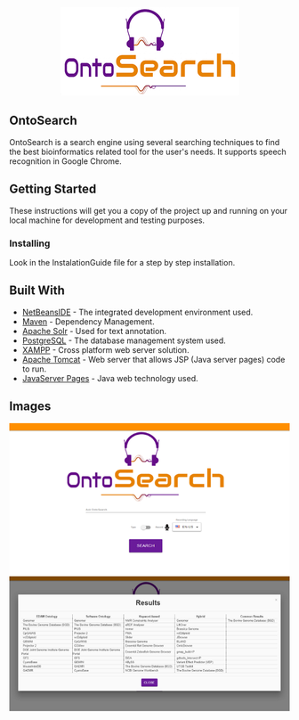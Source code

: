 
<p align="center">
   <img src="https://github.com/AlexKyriakakis/OntoSearch/blob/master/Images/OntoSearchLogo.png">
</p>

## OntoSearch

OntoSearch is a search engine using several searching techniques to find the best bioinformatics related tool for the user's needs.
It supports speech recognition in Google Chrome.

## Getting Started

These instructions will get you a copy of the project up and running on your local machine for development and testing purposes.

### Installing

Look in the InstalationGuide file for a step by step installation.

## Built With

* [NetBeansIDE](https://netbeans.org/) - The integrated development environment used.
* [Maven](https://maven.apache.org/) - Dependency Management.
* [Apache Solr](https://lucene.apache.org/solr/) - Used for text annotation.
* [PostgreSQL](https://www.postgresql.org/) - The database management system used.
* [XAMPP](https://www.apachefriends.org/index.html) - Cross platform web server solution.
* [Apache Tomcat](http://tomcat.apache.org/) - Web server that allows JSP (Java server pages) code to run.
* [JavaServer Pages](https://www.oracle.com/technetwork/java/index-jsp-138231.html) - Java web technology used.

## Images


<p align="center">
  <img src="https://github.com/AlexKyriakakis/OntoSearch/blob/master/Images/OntoSearch.png">
  <img src="https://github.com/AlexKyriakakis/OntoSearch/blob/master/Images/OntoSearchResults.png">
</p>
